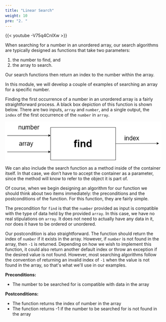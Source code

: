 ```yaml
---
title: "Linear Search"
weight: 10
pre: "2. "
---
```


{{< youtube -V75q4CnlXw  >}}

When searching for a number in an unordered array, our search algorithms are typically designed as functions that take two parameters:

1. the number to find, and
2. the array to search. 

Our search functions then return an index to the number within the array. 

In this module, we will develop a couple of examples of searching an array for a specific number. 

Finding the first occurrence of a number in an unordered array is a fairly straightforward process. A black box depiction of this function is shown below. There are two inputs, `array` and `number`, and a single output, the `index` of the first occurrence of the `number` in `array`. 

![Function Diagram](/images/7/7.2.function.png)
 
We can also include the search function as a method inside of the container itself. In that case, we don’t have to accept the container as a parameter, since the method will know to refer to the object it is part of. 

Of course, when we begin designing an algorithm for our function we should think about two items immediately: the preconditions and the postconditions of the function. For this function, they are fairly simple. 

The precondition for `find` is that the `number` provided as input is compatible with the type of data held by the provided `array`. In this case, we have no real stipulations on `array`. It does not need to actually have any data in it, nor does it have to be ordered or unordered. 

Our postcondition is also straightforward. The function should return the index of `number` if it exists in the array. However, if `number` is not found in the array, then `-1` is returned. Depending on how we wish to implement this function, it could also return another default index or throw an exception if the desired value is not found. However, most searching algorithms follow the convention of returning an invalid index of `-1` when the value is not found in the array, so that's what we'll use in our examples.

**Preconditions:**

* The number to be searched for is compatible with data in the array

**Postconditions:**

* The function returns the index of number in the array
* The function returns -1 if the number to be searched for is not found in the array
